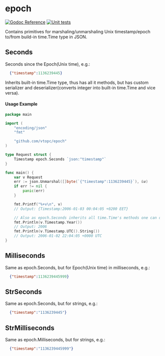 # epoch

[![Godoc Reference][godoc-img]][godoc] [![Unit tests][unit-tests-img]][unit-tests]

Contains primitives for marshaling/unmarshaling Unix timestamp/epoch to/from build-in time.Time type in JSON.

## Seconds
Seconds since the Epoch(Unix time), e.g.:
```json
  {"timestamp":1136239445}
```
Inherits built-in time.Time type, thus has all it methods, but has custom serializer and
deserializer(converts integer into built-in time.Time and vice versa).

#### Usage Example

```go
package main

import (
	"encoding/json"
	"fmt"

	"github.com/vtopc/epoch"
)

type Request struct {
	Timestamp epoch.Seconds `json:"timestamp"`
}

func main() {
	var v Request
	err := json.Unmarshal([]byte(`{"timestamp":1136239445}`), &v)
	if err != nil {
		panic(err)
	}

	fmt.Printf("%+v\n", v)
	// Output: {Timestamp:2006-01-03 00:04:05 +0200 EET}

	// Also as epoch.Seconds inherits all time.Time's methods one can do next:
	fmt.Println(v.Timestamp.Year())
	// Output: 2006
	fmt.Println(v.Timestamp.UTC().String())
	// Output: 2006-01-02 22:04:05 +0000 UTC
}
```

## Milliseconds
Same as epoch.Seconds, but for Epoch(Unix time) in milliseconds, e.g.:
```json
  {"timestamp":1136239445999}
```

## StrSeconds
Same as epoch.Seconds, but for strings, e.g.:
```json
  {"timestamp":"1136239445"}
```

## StrMilliseconds
Same as epoch.Milliseconds, but for strings, e.g.:
```json
  {"timestamp":"1136239445999"}
```

[godoc]: https://godoc.org/github.com/vtopc/epoch
[godoc-img]: https://godoc.org/github.com/vtopc/epoch?status.svg

[unit-tests]: https://github.com/vtopc/epoch/actions?query=workflow%3A%22Unit+tests%22
[unit-tests-img]: https://github.com/vtopc/epoch/workflows/Unit%20tests/badge.svg

